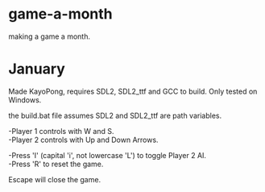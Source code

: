 # game-a-month
making a game a month.

# January
Made KayoPong, requires SDL2, SDL2_ttf and GCC to build. Only tested on Windows.

the build.bat file assumes SDL2 and SDL2_ttf are path variables.

-Player 1 controls with W and S.  
-Player 2 controls with Up and Down Arrows.

-Press 'I' (capital 'i', not lowercase 'L') to toggle Player 2 AI.  
-Press 'R' to reset the game.

Escape will close the game.
